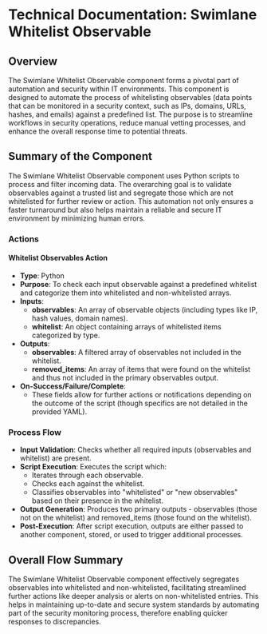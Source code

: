 # Technical Documentation: Swimlane Whitelist Observable

## Overview
The Swimlane Whitelist Observable component forms a pivotal part of automation and security within IT environments. This component is designed to automate the process of whitelisting observables (data points that can be monitored in a security context, such as IPs, domains, URLs, hashes, and emails) against a predefined list. The purpose is to streamline workflows in security operations, reduce manual vetting processes, and enhance the overall response time to potential threats.

## Summary of the Component
The Swimlane Whitelist Observable component uses Python scripts to process and filter incoming data. The overarching goal is to validate observables against a trusted list and segregate those which are not whitelisted for further review or action. This automation not only ensures a faster turnaround but also helps maintain a reliable and secure IT environment by minimizing human errors.

### Actions
#### Whitelist Observables Action
- **Type**: Python
- **Purpose**: To check each input observable against a predefined whitelist and categorize them into whitelisted and non-whitelisted arrays.
- **Inputs**:
  - **observables**: An array of observable objects (including types like IP, hash values, domain names).
  - **whitelist**: An object containing arrays of whitelisted items categorized by type.
- **Outputs**:
  - **observables**: A filtered array of observables not included in the whitelist.
  - **removed_items**: An array of items that were found on the whitelist and thus not included in the primary observables output.
- **On-Success/Failure/Complete**:
  - These fields allow for further actions or notifications depending on the outcome of the script (though specifics are not detailed in the provided YAML).

### Process Flow
- **Input Validation**: Checks whether all required inputs (observables and whitelist) are present.
- **Script Execution**: Executes the script which:
  - Iterates through each observable.
  - Checks each against the whitelist.
  - Classifies observables into "whitelisted" or "new observables" based on their presence in the whitelist.
- **Output Generation**: Produces two primary outputs - observables (those not on the whitelist) and removed_items (those found on the whitelist).
- **Post-Execution**: After script execution, outputs are either passed to another component, stored, or used to trigger additional processes.

## Overall Flow Summary
The Swimlane Whitelist Observable component effectively segregates observables into whitelisted and non-whitelisted, facilitating streamlined further actions like deeper analysis or alerts on non-whitelisted entries. This helps in maintaining up-to-date and secure system standards by automating part of the security monitoring process, therefore enabling quicker responses to discrepancies.

